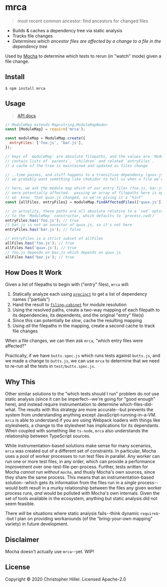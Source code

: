 # mrca

> most recent common ancestor: find ancestors for changed files

- Builds & caches a dependency tree via static analysis
- Tracks file changes
- _Determines which ancestor files are affected by a change to a file in the dependency tree_

Used by [Mocha](https://mochajs.org) to determine which tests to rerun (in "watch" mode) given a file change.

## Install

```shell
$ npm install mrca
```

## Usage

> [API docs](https://github.com/boneskull/mrca/blob/master/API.md)

```js
// ModuleMap extends Map<string,ModuleMapNode>
const {ModuleMap} = require('mrca');

const moduleMap = ModuleMap.create({
  entryFiles: ['foo.js', 'bar.js'],
});

// keys of `moduleMap` are absolute filepaths, and the values are `ModuleMapNode` objects
// contain lists of `parents`, `children` and related `entryFiles`.
// a cache of the tree is maintained and updated as files change

// ..time passes, and stuff happens to a transitive dependency (quux.js) of foo.js..
// we probably want something like chokidar to tell us when a file we're watching has changed

// here, we ask the module map which of our entry files (foo.js, bar.js, above)
// were potentially affected.  passing an array of filepaths here is optional; in our case
// we _know_ that quux.js changed, so we're giving it a "hint"
const {allFiles, entryFiles} = moduleMap.findAffectedFiles(['quux.js']);

// in actuality, these paths are all absolute relative to a `cwd` option
// to the `ModuleMap` constructor, which defaults to `process.cwd()`
entryFiles.has('foo.js'); // true
// bar.js is not an ancestor of quux.js, so it's not here
entryFiles.has('bar.js'); // false

// entryFiles is a strict subset of allFiles
allFiles.has('foo.js'); // true
allFiles.has('quux.js'); // true
// foo.js depends on baz.js which depends on quux.js
allFiles.has('baz.js'); // true
```

## How Does It Work

Given a list of filepaths to begin with ("entry" files), `mrca` will:

1. Statically analyze each using [`precinct`](https://npm.im/precinct) to get a list of dependency names ("partials")
1. Hand the result to [`filing-cabinet`](https://npm.im/filing-cabinet) for module resolution
1. Using the resolved paths, create a two-way mapping of each filepath to its dependencies, its dependents, _and_ the original "entry" file(s)
1. Since this can potentially be _slow_, cache the resulting mapping
1. Using _all_ the filepaths in the mapping, create a second cache to track file changes

When a file changes, we can then ask `mrca`, "which entry files were affected?"

Practically, if we have `butts.spec.js` which runs tests against `butts.js`, and we made a change to `butts.js`, we can use `mrca` to determine that we need to re-run all the tests in `test/butts.spec.js`.

## Why This

Other similar solutions to the "which tests should I run" problem do _not_ use static analysis (since it can be imperfect--we're going for "good enough" here), and instead require instrumentation to determine which-files-did-what. The results with this strategy are more accurate--but prevents the system from understanding anything except JavaScript-running-in-a-VM. `mrca` is able to understand if you are using Webpack loaders with things like stylesheets, a change to the stylesheet has implications for its dependants. When coupled with something like `ts-node`, `mrca` also understands the relationship between TypeScript sources.

While instrumentation-based solutions make sense for many scenarios, `mrca` was created out of a different set of constraints. In particular, Mocha uses a _pool_ of worker processes to run test files in parallel. Any worker can run one or more test files, in any order, which can provide a performance improvement over one-test-file-per-process. Further, tests written for Mocha _cannot run without `mocha`_, and thusly Mocha's own sources, since they share the same process. This means that an instrumentation-based solution--which gets its information from the files run in a _single_ process--would both result in a murky relationship between the files any given worker process runs, _and_ would be polluted with Mocha's own internals. Given the set of tools available in the ecosystem, anything but static analysis did not seem feasible.

There _will_ be situations where static analysis fails--think dynamic `require`s--but I plan on providing workarounds (of the "bring-your-own mapping" variety) in future development.

## Disclaimer

Mocha doesn't actually use `mrca`--yet. WIP!

## License

Copyright © 2020 Christopher Hiller. Licensed Apache-2.0
